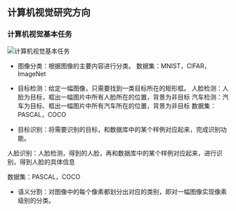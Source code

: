 ## 计算机视觉研究方向
### 计算机视觉基本任务
![计算机视觉基本任务](https://github.com/lukkyy/Computer-version-toturials/blob/master/img/%E5%9F%BA%E7%A1%80%E7%9F%A5%E8%AF%86/computer_version_task.jpg)

* 图像分类：根据图像的主要内容进行分类。
数据集：MNIST，CIFAR，ImageNet

* 目标检测：给定一幅图像，只需要找到一类目标所在的矩形框。
人脸检测：人脸为目标，框出一幅图片中所有人脸所在的位置，背景为非目标
汽车检测：汽车为目标、框出一幅图片中所有汽车所在的位置，背景为非目标
数据集：PASCAL，COCO

* 目标识别：将需要识别的目标，和数据库中的某个样例对应起来，完成识别功能。

人脸识别：人脸检测，得到的人脸，再和数据库中的某个样例对应起来，进行识别，得到人脸的具体信息

数据集：PASCAL，COCO

* 语义分割：对图像中的每个像素都划分出对应的类别，即对一幅图像实现像素级别的分类。

